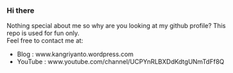 ### Hi there

Nothing special about me so why are you looking at my github profile? This repo is used for fun only.<br/>
Feel free to contact me at:<br/>
<ul>
  <li>Blog : www.kangriyanto.wordpress.com </li>
  <li>YouTube : www.youtube.com/channel/UCPYnRLBXDdKdtgUNmTdFf8Q </li>
</ul>
